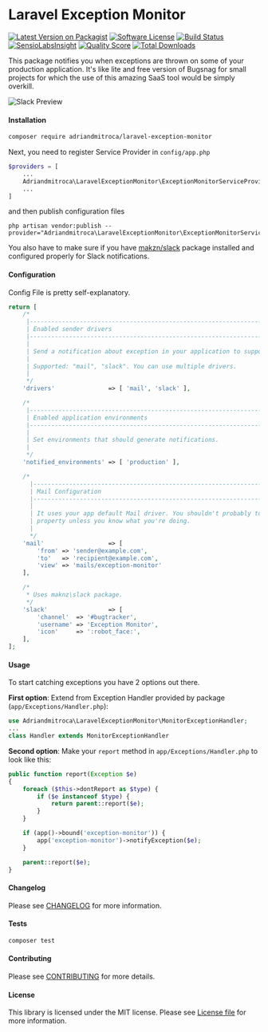 Laravel Exception Monitor
================

[![Latest Version on Packagist](https://img.shields.io/packagist/v/adriandmitroca/laravel-exception-monitor.svg?style=flat-square)](https://packagist.org/packages/adriandmitroca/laravel-exception-monitor)
[![Software License](https://img.shields.io/badge/license-MIT-brightgreen.svg?style=flat-square)](LICENSE.md)
[![Build Status](https://img.shields.io/travis/adriandmitroca/laravel-exception-monitor/master.svg?style=flat-square)](https://travis-ci.org/adriandmitroca/laravel-exception-monitor)
[![SensioLabsInsight](https://img.shields.io/sensiolabs/i/c681f616-ea2c-4932-81ea-138bcfdf9d14.svg?style=flat-square)](https://insight.sensiolabs.com/projects/c681f616-ea2c-4932-81ea-138bcfdf9d14)
[![Quality Score](https://img.shields.io/scrutinizer/g/adriandmitroca/laravel-exception-monitor.svg?style=flat-square)](https://scrutinizer-ci.com/g/adriandmitroca/laravel-exception-monitor)
[![Total Downloads](https://img.shields.io/packagist/dt/adriandmitroca/laravel-exception-monitor.svg?style=flat-square)](https://packagist.org/packages/adriandmitroca/laravel-exception-monitor)

This package notifies you when exceptions are thrown on some of your production application. It's like lite and free version of Bugsnag for small projects for which the use of this amazing SaaS tool would be simply overkill.

![Slack Preview](http://i.imgur.com/CtNRr6U.png)

#### Installation
``` bash
composer require adriandmitroca/laravel-exception-monitor
```

Next, you need to register Service Provider in `config/app.php`
```php
$providers = [
    ...
    Adriandmitroca\LaravelExceptionMonitor\ExceptionMonitorServiceProvider::class
    ...
]
```

and then publish configuration files
```
php artisan vendor:publish --provider="Adriandmitroca\LaravelExceptionMonitor\ExceptionMonitorServiceProvider"
```

You also have to make sure if you have [makzn/slack](https://github.com/maknz/slack) package installed and configured properly for Slack notifications.

#### Configuration
Config File is pretty self-explanatory.
```php
return [
    /*
     |--------------------------------------------------------------------------
     | Enabled sender drivers
     |--------------------------------------------------------------------------
     |
     | Send a notification about exception in your application to supported channels.
     |
     | Supported: "mail", "slack". You can use multiple drivers.
     |
     */
    'drivers'               => [ 'mail', 'slack' ],

    /*
     |--------------------------------------------------------------------------
     | Enabled application environments
     |--------------------------------------------------------------------------
     |
     | Set environments that should generate notifications.
     |
     */
    'notified_environments' => [ 'production' ],

    /*
      |--------------------------------------------------------------------------
      | Mail Configuration
      |--------------------------------------------------------------------------
      |
      | It uses your app default Mail driver. You shouldn't probably touch the view
      | property unless you know what you're doing.
      |
      */
    'mail'                  => [
        'from' => 'sender@example.com',
        'to'   => 'recipient@example.com',
        'view' => 'mails/exception-monitor'
    ],

    /*
     * Uses maknz\slack package.
     */
    'slack'                 => [
        'channel'  => '#bugtracker',
        'username' => 'Exception Monitor',
        'icon'     => ':robot_face:',
    ],
];
```

#### Usage
To start catching exceptions you have 2 options out there.

**First option**: Extend from Exception Handler provided by package (`app/Exceptions/Handler.php`):
```php
use Adriandmitroca\LaravelExceptionMonitor\MonitorExceptionHandler;
...
class Handler extends MonitorExceptionHandler
```

**Second option**: Make your `report` method in `app/Exceptions/Handler.php` to look like this:
```php
public function report(Exception $e)
{
    foreach ($this->dontReport as $type) {
        if ($e instanceof $type) {
            return parent::report($e);
        }
    }

    if (app()->bound('exception-monitor')) {
        app('exception-monitor')->notifyException($e);
    }

    parent::report($e);
}
```

#### Changelog
Please see [CHANGELOG](CHANGELOG.md) for more information.

#### Tests
``` bash
composer test
```

#### Contributing
Please see [CONTRIBUTING](CONTRIBUTING.md) for more details.

#### License
This library is licensed under the MIT license. Please see [License file](LICENSE.md) for more information.
